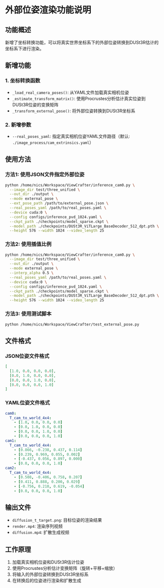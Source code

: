 # 外部位姿渲染功能说明

## 功能概述
新增了坐标转换功能，可以将真实世界坐标系下的外部位姿转换到DUSt3R估计的坐标系下进行渲染。

## 新增功能

### 1. 坐标转换函数
- `_load_real_camera_poses()`: 从YAML文件加载真实相机位姿
- `_estimate_transform_matrix()`: 使用Procrustes分析估计真实位姿到DUSt3R位姿的变换矩阵
- `_transform_external_pose()`: 将外部位姿转换到DUSt3R坐标系

### 2. 新增参数
- `--real_poses_yaml`: 指定真实相机位姿YAML文件路径（默认: `./image_process/cam_extrinsics.yaml`）

## 使用方法

### 方法1: 使用JSON文件指定外部位姿
```bash
python /home/nics/Workspace/ViewCrafter/inference_cam0.py \
  --image_dir test/three_unified \
  --out_dir ./output \
  --mode external_pose \
  --ext_pose_path /path/to/external_pose.json \
  --real_poses_yaml /path/to/real_poses.yaml \
  --device cuda:0 \
  --config configs/inference_pvd_1024.yaml \
  --ckpt_path ./checkpoints/model_sparse.ckpt \
  --model_path ./checkpoints/DUSt3R_ViTLarge_BaseDecoder_512_dpt.pth \
  --height 576 --width 1024 --video_length 25
```

### 方法2: 使用插值比例
```bash
python /home/nics/Workspace/ViewCrafter/inference_cam0.py \
  --image_dir test/three_unified \
  --out_dir ./output \
  --mode external_pose \
  --interp_alpha 0.5 \
  --real_poses_yaml /path/to/real_poses.yaml \
  --device cuda:0 \
  --config configs/inference_pvd_1024.yaml \
  --ckpt_path ./checkpoints/model_sparse.ckpt \
  --model_path ./checkpoints/DUSt3R_ViTLarge_BaseDecoder_512_dpt.pth \
  --height 576 --width 1024 --video_length 25
```

### 方法3: 使用测试脚本
```bash
python /home/nics/Workspace/ViewCrafter/test_external_pose.py
```

## 文件格式

### JSON位姿文件格式
```json
[
  [1.0, 0.0, 0.0, 0.0],
  [0.0, 1.0, 0.0, 0.0],
  [0.0, 0.0, 1.0, 0.0],
  [0.0, 0.0, 0.0, 1.0]
]
```

### YAML位姿文件格式
```yaml
cam0:
  T_cam_to_world_4x4:
    - [1.0, 0.0, 0.0, 0.0]
    - [0.0, 1.0, 0.0, 0.0]
    - [0.0, 0.0, 1.0, 0.0]
    - [0.0, 0.0, 0.0, 1.0]
cam1:
  T_cam_to_world_4x4:
    - [0.866, -0.238, 0.437, 0.114]
    - [0.239, 0.969, 0.055, 0.002]
    - [-0.437, 0.056, 0.897, 0.000]
    - [0.0, 0.0, 0.0, 1.0]
cam2:
  T_cam_to_world_4x4:
    - [0.508, -0.406, 0.758, 0.207]
    - [0.411, 0.888, 0.200, 0.029]
    - [-0.756, 0.210, 0.619, -0.054]
    - [0.0, 0.0, 0.0, 1.0]
```

## 输出文件
- `diffusion_t_target.png`: 目标位姿的渲染结果
- `render.mp4`: 渲染序列视频
- `diffusion.mp4`: 扩散生成视频

## 工作原理
1. 加载真实相机位姿和DUSt3R估计位姿
2. 使用Procrustes分析估计变换矩阵（旋转+平移+缩放）
3. 将输入的外部位姿转换到DUSt3R坐标系
4. 在转换后的位姿进行渲染和扩散生成
